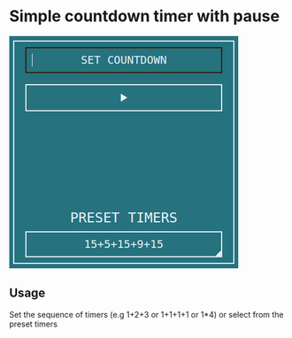 # Simple countdown timer with pause
![Timer screenshot](about_app.png?raw=true "Timer screenshot")
## Usage
Set the sequence of timers (e.g 1+2+3 or 1+1+1+1 or 1*4) or select from the preset timers
